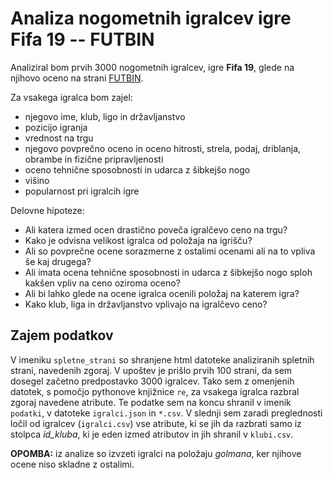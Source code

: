 # Analiza nogometnih igralcev igre Fifa 19 -- FUTBIN


Analiziral bom prvih 3000 nogometnih igralcev, igre **Fifa 19**, glede na njihovo oceno na strani
[FUTBIN](https://www.futbin.com/19/players?page=1&position=CB,LB,LWB,RB,RWB,CDM,CM,CAM,CF,ST,LM,LW,LF,RM,RW,RF&version=all_nif).


Za vsakega igralca bom zajel:
* njegovo ime, klub, ligo in državljanstvo
* pozicijo igranja
* vrednost na trgu
* njegovo povprečno oceno in oceno hitrosti, strela, podaj, driblanja, obrambe in fizične pripravljenosti
* oceno tehnične sposobnosti in udarca z šibkejšo nogo
* višino
* popularnost pri igralcih igre

Delovne hipoteze:
* Ali katera izmed ocen drastično poveča igralčevo ceno na trgu?
* Kako je odvisna velikost igralca od položaja na igrišču?
* Ali so povprečne ocene sorazmerne z ostalimi ocenami ali na to vpliva še kaj drugega?
* Ali imata ocena tehnične sposobnosti in udarca z šibkejšo nogo sploh kakšen vpliv na ceno oziroma oceno?
* Ali bi lahko glede na ocene igralca ocenili položaj na katerem igra?
* Kako klub, liga in državljanstvo vplivajo na igralčevo ceno?

## Zajem podatkov

V imeniku `spletne_strani` so shranjene html datoteke analiziranih spletnih strani, navedenih zgoraj. V upoštev je prišlo prvih 100 strani, da sem dosegel začetno predpostavko 3000 igralcev.
Tako sem z omenjenih datotek, s pomočjo pythonove knjižnice `re`, za vsakega igralca razbral zgoraj navedene atribute. Te podatke sem na koncu shranil v imenik `podatki`, v datoteke `igralci.json` in `*.csv`. V slednji sem zaradi preglednosti ločil od igralcev (`igralci.csv`) vse atribute, ki se jih da razbrati samo iz stolpca _id_kluba_, ki je eden izmed atributov in jih shranil v `klubi.csv`.

**OPOMBA:** iz analize so izvzeti igralci na položaju _golmana_, ker njihove ocene niso skladne z ostalimi. 
